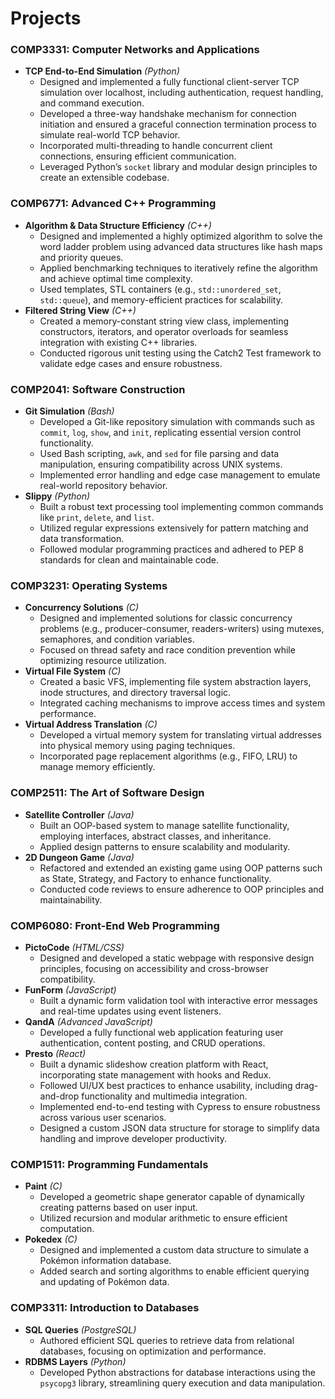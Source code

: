 # **Projects**

### **COMP3331: Computer Networks and Applications**
- **TCP End-to-End Simulation** *(Python)*  
  - Designed and implemented a fully functional client-server TCP simulation over localhost, including authentication, request handling, and command execution.  
  - Developed a three-way handshake mechanism for connection initiation and ensured a graceful connection termination process to simulate real-world TCP behavior.  
  - Incorporated multi-threading to handle concurrent client connections, ensuring efficient communication.  
  - Leveraged Python’s `socket` library and modular design principles to create an extensible codebase.

### **COMP6771: Advanced C++ Programming**
- **Algorithm & Data Structure Efficiency** *(C++)*  
  - Designed and implemented a highly optimized algorithm to solve the word ladder problem using advanced data structures like hash maps and priority queues.  
  - Applied benchmarking techniques to iteratively refine the algorithm and achieve optimal time complexity.  
  - Used templates, STL containers (e.g., `std::unordered_set`, `std::queue`), and memory-efficient practices for scalability.  
- **Filtered String View** *(C++)*  
  - Created a memory-constant string view class, implementing constructors, iterators, and operator overloads for seamless integration with existing C++ libraries.  
  - Conducted rigorous unit testing using the Catch2 Test framework to validate edge cases and ensure robustness.   

### **COMP2041: Software Construction**
- **Git Simulation** *(Bash)*  
  - Developed a Git-like repository simulation with commands such as `commit`, `log`, `show`, and `init`, replicating essential version control functionality.  
  - Used Bash scripting, `awk`, and `sed` for file parsing and data manipulation, ensuring compatibility across UNIX systems.  
  - Implemented error handling and edge case management to emulate real-world repository behavior.  
- **Slippy** *(Python)*  
  - Built a robust text processing tool implementing common commands like `print`, `delete`, and `list`.  
  - Utilized regular expressions extensively for pattern matching and data transformation.  
  - Followed modular programming practices and adhered to PEP 8 standards for clean and maintainable code.

### **COMP3231: Operating Systems**
- **Concurrency Solutions** *(C)*  
  - Designed and implemented solutions for classic concurrency problems (e.g., producer-consumer, readers-writers) using mutexes, semaphores, and condition variables.  
  - Focused on thread safety and race condition prevention while optimizing resource utilization.  
- **Virtual File System** *(C)*  
  - Created a basic VFS, implementing file system abstraction layers, inode structures, and directory traversal logic.  
  - Integrated caching mechanisms to improve access times and system performance.  
- **Virtual Address Translation** *(C)*  
  - Developed a virtual memory system for translating virtual addresses into physical memory using paging techniques.  
  - Incorporated page replacement algorithms (e.g., FIFO, LRU) to manage memory efficiently.  


### **COMP2511: The Art of Software Design**
- **Satellite Controller** *(Java)*  
  - Built an OOP-based system to manage satellite functionality, employing interfaces, abstract classes, and inheritance.  
  - Applied design patterns to ensure scalability and modularity.  
- **2D Dungeon Game** *(Java)*  
  - Refactored and extended an existing game using OOP patterns such as State, Strategy, and Factory to enhance functionality.  
  - Conducted code reviews to ensure adherence to OOP principles and maintainability.

### **COMP6080: Front-End Web Programming**
- **PictoCode** *(HTML/CSS)*  
  - Designed and developed a static webpage with responsive design principles, focusing on accessibility and cross-browser compatibility.  
- **FunForm** *(JavaScript)*  
  - Built a dynamic form validation tool with interactive error messages and real-time updates using event listeners.  
- **QandA** *(Advanced JavaScript)*  
  - Developed a fully functional web application featuring user authentication, content posting, and CRUD operations.  
- **Presto** *(React)*  
  - Built a dynamic slideshow creation platform with React, incorporating state management with hooks and Redux.  
  - Followed UI/UX best practices to enhance usability, including drag-and-drop functionality and multimedia integration.  
  - Implemented end-to-end testing with Cypress to ensure robustness across various user scenarios.
  - Designed a custom JSON data structure for storage to simplify data handling and improve developer productivity.


### **COMP1511: Programming Fundamentals**
- **Paint** *(C)*  
  - Developed a geometric shape generator capable of dynamically creating patterns based on user input.  
  - Utilized recursion and modular arithmetic to ensure efficient computation.  
- **Pokedex** *(C)*  
  - Designed and implemented a custom data structure to simulate a Pokémon information database.  
  - Added search and sorting algorithms to enable efficient querying and updating of Pokémon data.

### **COMP3311: Introduction to Databases**
- **SQL Queries** *(PostgreSQL)*  
  - Authored efficient SQL queries to retrieve data from relational databases, focusing on optimization and performance.  
- **RDBMS Layers** *(Python)*  
  - Developed Python abstractions for database interactions using the `psycopg3` library, streamlining query execution and data manipulation.
